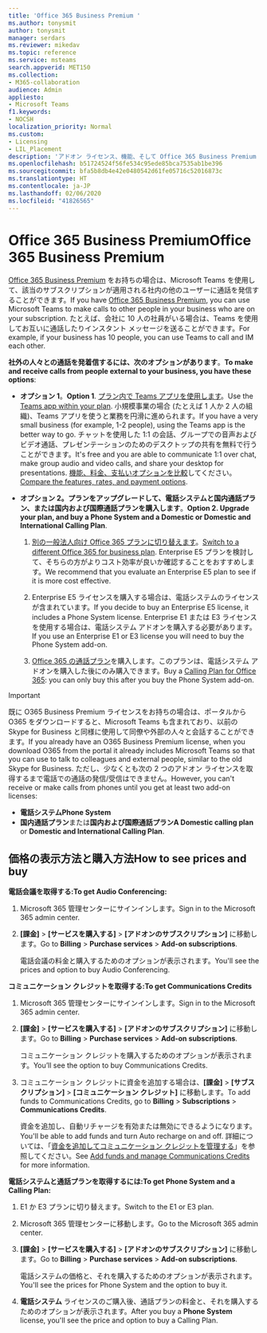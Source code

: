 ```yaml
---
title: 'Office 365 Business Premium '
ms.author: tonysmit
author: tonysmit
manager: serdars
ms.reviewer: mikedav
ms.topic: reference
ms.service: msteams
search.appverid: MET150
ms.collection:
- M365-collaboration
audience: Admin
appliesto:
- Microsoft Teams
f1.keywords:
- NOCSH
localization_priority: Normal
ms.custom:
- Licensing
- LIL_Placement
description: 'アドオン ライセンス、機能、そして Office 365 Business Premium プランを購入する方法について説明します。 '
ms.openlocfilehash: b51724524f56fe534c95ede85bca7535ab1be396
ms.sourcegitcommit: bfa5b8db4e42e0480542d61fe05716c52016873c
ms.translationtype: HT
ms.contentlocale: ja-JP
ms.lasthandoff: 02/06/2020
ms.locfileid: "41826565"
---
```

# <a name="office-365-business-premium"></a><span data-ttu-id="b876d-103">Office 365 Business Premium</span><span class="sxs-lookup"><span data-stu-id="b876d-103">Office 365 Business Premium</span></span>

<span data-ttu-id="b876d-104">[Office 365 Business Premium](https://products.office.com/en/business/office-365-business-premium) をお持ちの場合は、Microsoft Teams を使用して、該当のサブスクリプションが適用される社内の他のユーザーに通話を発信することができます。</span><span class="sxs-lookup"><span data-stu-id="b876d-104">If you have [Office 365 Business Premium](https://products.office.com/en/business/office-365-business-premium), you can use Microsoft Teams to make calls to other people in your business who are on your subscription.</span></span> <span data-ttu-id="b876d-105">たとえば、会社に 10 人の社員がいる場合は、Teams を使用してお互いに通話したりインスタント メッセージを送ることができます。</span><span class="sxs-lookup"><span data-stu-id="b876d-105">For example, if your business has 10 people, you can use Teams to call and IM each other.</span></span>


<span data-ttu-id="b876d-106">**社外の人々との通話を発着信するには、次のオプションがあります**。</span><span class="sxs-lookup"><span data-stu-id="b876d-106">**To make and receive calls from people external to your business, you have these options**:</span></span>

- <span data-ttu-id="b876d-107">**オプション 1**。</span><span class="sxs-lookup"><span data-stu-id="b876d-107">**Option 1**.</span></span> <span data-ttu-id="b876d-108">[プラン内で Teams アプリを使用します](https://products.office.com/microsoft-teams/free)。</span><span class="sxs-lookup"><span data-stu-id="b876d-108">Use the [Teams app within your plan](https://products.office.com/microsoft-teams/free).</span></span> <span data-ttu-id="b876d-109">小規模事業の場合 (たとえば 1 人か 2 人の組織)、Teams アプリを使うと業務を円滑に進められます。</span><span class="sxs-lookup"><span data-stu-id="b876d-109">If you have a very small business (for example, 1-2 people), using the Teams app is the better way to go.</span></span> <span data-ttu-id="b876d-110">チャットを使用した 1:1 の会話、グループでの音声およびビデオ通話、プレゼンテーションのためのデスクトップの共有を無料で行うことができます。</span><span class="sxs-lookup"><span data-stu-id="b876d-110">It's free and you are able to communicate 1:1 over chat, make group audio and video calls, and share your desktop for presentations.</span></span> <span data-ttu-id="b876d-111">[機能、料金、支払いオプションを比較](https://products.office.com/microsoft-teams/free)してください。</span><span class="sxs-lookup"><span data-stu-id="b876d-111">[Compare the features, rates, and payment options](https://products.office.com/microsoft-teams/free).</span></span>

- <span data-ttu-id="b876d-112">**オプション 2。プランをアップグレードして、電話システムと国内通話プラン、または国内および国際通話プランを購入します**。</span><span class="sxs-lookup"><span data-stu-id="b876d-112">**Option 2. Upgrade your plan, and buy a Phone System and a Domestic or Domestic and International Calling Plan**.</span></span>

    1. <span data-ttu-id="b876d-113">[別の一般法人向け Office 365 プランに切り替えます](https://support.office.com/article/73318661-8f33-478b-bcc7-fb8d69dbb22a)。</span><span class="sxs-lookup"><span data-stu-id="b876d-113">[Switch to a different Office 365 for business plan](https://support.office.com/article/73318661-8f33-478b-bcc7-fb8d69dbb22a).</span></span> <span data-ttu-id="b876d-114">Enterprise E5 プランを検討して、そちらの方がよりコスト効率が良いか確認することをおすすめします。</span><span class="sxs-lookup"><span data-stu-id="b876d-114">We recommend that you evaluate an Enterprise E5 plan to see if it is more cost effective.</span></span>

    2. <span data-ttu-id="b876d-115">Enterprise E5 ライセンスを購入する場合は、電話システムのライセンスが含まれています。</span><span class="sxs-lookup"><span data-stu-id="b876d-115">If you decide to buy an Enterprise E5 license, it includes a Phone System license.</span></span> <span data-ttu-id="b876d-116">Enterprise E1 または E3 ライセンスを使用する場合は、電話システム アドオンを購入する必要があります。</span><span class="sxs-lookup"><span data-stu-id="b876d-116">If you use an Enterprise E1 or E3 license you will need to buy the Phone System add-on.</span></span>
    
    3. <span data-ttu-id="b876d-117">[Office 365 の通話プラン](../calling-plans-for-office-365.md)を購入します。このプランは、電話システム アドオンを購入した後にのみ購入できます。</span><span class="sxs-lookup"><span data-stu-id="b876d-117">Buy a [Calling Plan for Office 365](../calling-plans-for-office-365.md): you can only buy this after you buy the Phone System add-on.</span></span>


 > [!IMPORTANT]
 > <span data-ttu-id="b876d-118">既に O365 Business Premium ライセンスをお持ちの場合は、ポータルから O365 をダウンロードすると、Microsoft Teams も含まれており、以前の Skype for Business と同様に使用して同僚や外部の人々と会話することができます。</span><span class="sxs-lookup"><span data-stu-id="b876d-118">If you already have an O365 Business Premium license, when you download O365 from the portal it already includes Microsoft Teams so that you can use to talk to colleagues and external people, similar to the old Skype for Business.</span></span> <span data-ttu-id="b876d-119">ただし、少なくとも次の 2 つのアドオン ライセンスを取得するまで電話での通話の発信/受信はできません。</span><span class="sxs-lookup"><span data-stu-id="b876d-119">However, you can't receive or make calls from phones until you get at least two add-on licenses:</span></span>
 >- <span data-ttu-id="b876d-120">**電話システム**</span><span class="sxs-lookup"><span data-stu-id="b876d-120">**Phone System**</span></span>
 >- <span data-ttu-id="b876d-121">**国内通話プラン**または**国内および国際通話プラン**</span><span class="sxs-lookup"><span data-stu-id="b876d-121">**A Domestic calling plan** or **Domestic and International Calling Plan**.</span></span>

## <a name="how-to-see-prices-and-buy"></a><span data-ttu-id="b876d-122">価格の表示方法と購入方法</span><span class="sxs-lookup"><span data-stu-id="b876d-122">How to see prices and buy</span></span>
<span data-ttu-id="b876d-123"><a name="bkmk_buypremium"> </a></span><span class="sxs-lookup"><span data-stu-id="b876d-123"><a name="bkmk_buypremium"> </a></span></span>

 <span data-ttu-id="b876d-124">**電話会議を取得する:**</span><span class="sxs-lookup"><span data-stu-id="b876d-124">**To get Audio Conferencing:**</span></span>

1. <span data-ttu-id="b876d-125">Microsoft 365 管理センターにサインインします。</span><span class="sxs-lookup"><span data-stu-id="b876d-125">Sign in to the Microsoft 365 admin center.</span></span>

2. <span data-ttu-id="b876d-126">**[課金]** > **[サービスを購入する]** > **[アドオンのサブスクリプション]** に移動します。</span><span class="sxs-lookup"><span data-stu-id="b876d-126">Go to **Billing** > **Purchase services** > **Add-on subscriptions**.</span></span>

   <span data-ttu-id="b876d-127">電話会議の料金と購入するためのオプションが表示されます。</span><span class="sxs-lookup"><span data-stu-id="b876d-127">You'll see the prices and option to buy Audio Conferencing.</span></span>

<span data-ttu-id="b876d-128">**コミュニケーション クレジットを取得する:**</span><span class="sxs-lookup"><span data-stu-id="b876d-128">**To get Communications Credits**</span></span>

1. <span data-ttu-id="b876d-129">Microsoft 365 管理センターにサインインします。</span><span class="sxs-lookup"><span data-stu-id="b876d-129">Sign in to the Microsoft 365 admin center.</span></span>

2. <span data-ttu-id="b876d-130">**[課金]** > **[サービスを購入する]** > **[アドオンのサブスクリプション]** に移動します。</span><span class="sxs-lookup"><span data-stu-id="b876d-130">Go to **Billing** > **Purchase services** > **Add-on subscriptions**.</span></span>

   <span data-ttu-id="b876d-131">コミュニケーション クレジットを購入するためのオプションが表示されます。</span><span class="sxs-lookup"><span data-stu-id="b876d-131">You’ll see the option to buy Communications Credits.</span></span>

3. <span data-ttu-id="b876d-132">コミュニケーション クレジットに資金を追加する場合は、**[課金]** > **[サブスクリプション]** > **[コミュニケーション クレジット]** に移動します。</span><span class="sxs-lookup"><span data-stu-id="b876d-132">To add funds to Communications Credits, go to **Billing** > **Subscriptions** > **Communications Credits**.</span></span>

    <span data-ttu-id="b876d-133">資金を追加し、自動リチャージを有効または無効にできるようになります。</span><span class="sxs-lookup"><span data-stu-id="b876d-133">You'll be able to add funds and turn Auto recharge on and off.</span></span> <span data-ttu-id="b876d-134">詳細については、「[資金を追加してコミュニケーション クレジットを管理する](../add-funds-and-manage-communications-credits.md)」を参照してください。</span><span class="sxs-lookup"><span data-stu-id="b876d-134">See [Add funds and manage Communications Credits](../add-funds-and-manage-communications-credits.md) for more information.</span></span> 


<span data-ttu-id="b876d-135">**電話システムと通話プランを取得するには:**</span><span class="sxs-lookup"><span data-stu-id="b876d-135">**To get Phone System and a Calling Plan:**</span></span>

1. <span data-ttu-id="b876d-136">E1 か E3 プランに切り替えます。</span><span class="sxs-lookup"><span data-stu-id="b876d-136">Switch to the E1 or E3 plan.</span></span>

2. <span data-ttu-id="b876d-137">Microsoft 365 管理センターに移動します。</span><span class="sxs-lookup"><span data-stu-id="b876d-137">Go to the Microsoft 365 admin center.</span></span>

3. <span data-ttu-id="b876d-138">**[課金]** > **[サービスを購入する]** > **[アドオンのサブスクリプション]** に移動します。</span><span class="sxs-lookup"><span data-stu-id="b876d-138">Go to **Billing** > **Purchase services** > **Add-on subscriptions**.</span></span>

    <span data-ttu-id="b876d-139">電話システムの価格と、それを購入するためのオプションが表示されます。</span><span class="sxs-lookup"><span data-stu-id="b876d-139">You'll see the prices for Phone System and the option to buy it.</span></span>

4. <span data-ttu-id="b876d-140">**電話システム** ライセンスのご購入後、通話プランの料金と、それを購入するためのオプションが表示されます。</span><span class="sxs-lookup"><span data-stu-id="b876d-140">After you buy a **Phone System** license, you'll see the price and option to buy a Calling Plan.</span></span>
